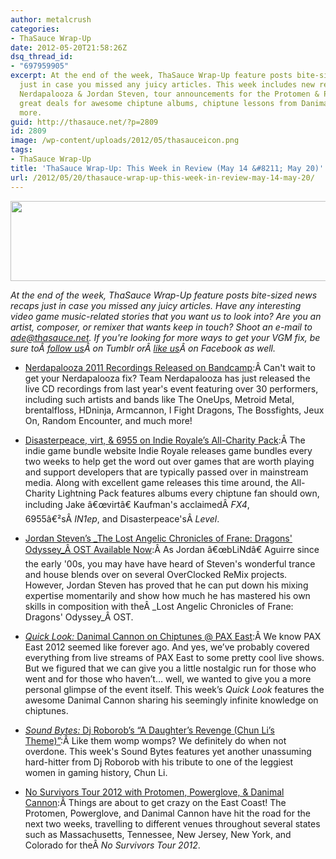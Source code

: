 ```yaml
---
author: metalcrush
categories:
- ThaSauce Wrap-Up
date: 2012-05-20T21:58:26Z
dsq_thread_id:
- "697959905"
excerpt: At the end of the week, ThaSauce Wrap-Up feature posts bite-sized news recaps
  just in case you missed any juicy articles. This week includes new releases from
  Nerdapalooza & Jordan Steven, tour announcements for the Protomen & Powerglove,
  great deals for awesome chiptune albums, chiptune lessons from Danimal Cannon, and
  more.
guid: http://thasauce.net/?p=2809
id: 2809
image: /wp-content/uploads/2012/05/thasauceicon.png
tags:
- ThaSauce Wrap-Up
title: 'ThaSauce Wrap-Up: This Week in Review (May 14 &#8211; May 20)'
url: /2012/05/20/thasauce-wrap-up-this-week-in-review-may-14-may-20/
---
```


<center>
  <a href="http://thasauce.net/wp-content/uploads/2012/05/thasauceBanner.png"><img class="aligncenter size-full wp-image-2826" title="thasauceBanner" src="http://thasauce.net/wp-content/uploads/2012/05/thasauceBanner.png" alt="" width="575" height="128" srcset="http://thasauce.net/wp-content/uploads/2012/05/thasauceBanner.png 575w, http://thasauce.net/wp-content/uploads/2012/05/thasauceBanner-300x66.png 300w, http://thasauce.net/wp-content/uploads/2012/05/thasauceBanner-75x16.png 75w" sizes="(max-width: 575px) 100vw, 575px" /></a>
</center>


  
_At the end of the week, ThaSauce Wrap-Up feature posts bite-sized news recaps just in case you missed any juicy articles. Have any interesting video game music-related stories that you want us to look into? Are you an artist, composer, or remixer that wants keep in touch? Shoot an e-mail to ade@thasauce.net. If you're looking for more ways to get your VGM fix, be sure toÂ <a href="http://thasauce-game-remixes.tumblr.com/" rel="nofollow">follow us</a>Â on Tumblr orÂ <a href="https://www.facebook.com/thasauce.net" rel="nofollow">like us</a>Â on Facebook as well._

  * [Nerdapalooza 2011 Recordings Released on Bandcamp](http://thasauce.net/2012/05/16/nerdapalooza-2011-recordings-released-on-bandcamp/):Â Can't wait to get your Nerdapalooza fix? Team Nerdapalooza has just released the live CD recordings from last year's event featuring over 30 performers, including such artists and bands like The OneUps, Metroid Metal, brentalfloss, HDninja, Armcannon, I Fight Dragons, The Bossfights, Jeux On, Random Encounter, and much more!

  * [Disasterpeace, virt, & 6955 on Indie Royale&#8217;s All-Charity Pack](http://thasauce.net/2012/05/19/disasterpeace-virt-6955-on-indie-royales-all-charity-lightning-pack/):Â The indie game bundle website Indie Royale releases game bundles every two weeks to help get the word out over games that are worth playing and support developers that are typically passed over in mainstream media. Along with excellent game releases this time around, the All-Charity Lightning Pack features albums every chiptune fan should own, including Jake â€œvirtâ€ Kaufman's acclaimedÂ _FX4_, 6955â€²sÂ _IN1ep_, and Disasterpeace'sÂ _Level_.

  * [Jordan Steven&#8217;s _The Lost Angelic Chronicles of Frane: Dragons' Odyssey_Â OST Available Now](http://thasauce.net/2012/05/19/jordan-stevens-the-lost-angelic-chronicles-of-frane-dragons-odyssey-ost-available-now/):Â As Jordan â€œbLiNdâ€ Aguirre since the early '00s, you may have have heard of Steven's wonderful trance and house blends over on several OverClocked ReMix projects. However, Jordan Steven has proved that he can put down his mixing expertise momentarily and show how much he has mastered his own skills in composition with theÂ _Lost Angelic Chronicles of Frane: Dragons' Odyssey_Â OST.

  * [_Quick Look:_ Danimal Cannon on Chiptunes @ PAX East](http://thasauce.net/2012/05/20/quick-look-danimal-cannon-on-chiptunes-pax-east/):Â We know PAX East 2012 seemed like forever ago. And yes, we&#8217;ve probably covered everything from live streams of PAX East to some pretty cool live shows. But we figured that we can give you a little nostalgic run for those who went and for those who haven&#8217;t&#8230; well, we wanted to give you a more personal glimpse of the event itself. This week&#8217;s <i>Quick Look</i> features the awesome Danimal Cannon sharing his seemingly infinite knowledge on chiptunes.

  * [_Sound Bytes:_ Dj Roborob&#8217;s &#8220;A Daughter&#8217;s Revenge (Chun Li&#8217;s Theme)&#8221;](http://thasauce.net/2012/05/20/sound-bytes-djroborobs-a-daughters-revenge-chun-lis-theme/):Â Like them womp womps? We definitely do when not overdone. This week's Sound Bytes features yet another unassuming hard-hitter from Dj Roborob with his tribute to one of the leggiest women in gaming history, Chun Li.

  * [No Survivors Tour 2012 with Protomen, Powerglove, & Danimal Cannon](http://thasauce.net/2012/05/20/no-survivors-tour-2012-with-protomen-powerglove-danimal-cannon/):Â Things are about to get crazy on the East Coast! The Protomen, Powerglove, and Danimal Cannon have hit the road for the next two weeks, travelling to different venues throughout several states such as Massachusetts, Tennessee, New Jersey, New York, and Colorado for theÂ _No Survivors Tour 2012_.